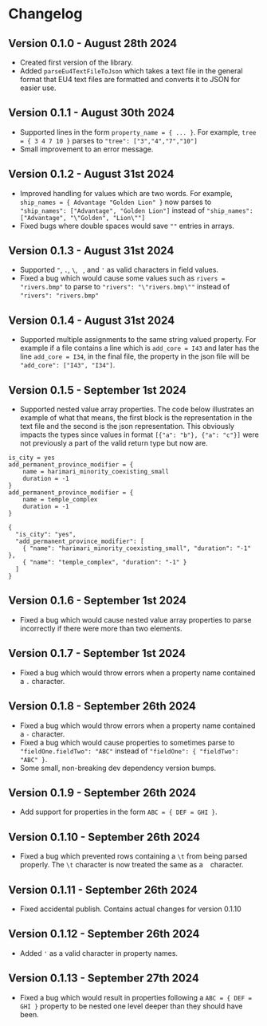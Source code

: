 # Changelog

## Version 0.1.0 - August 28th 2024

- Created first version of the library.
- Added `parseEu4TextFileToJson` which takes a text file in the general format that EU4 text files are formatted and converts it to JSON for easier use.

## Version 0.1.1 - August 30th 2024

- Supported lines in the form `property_name = { ... }`. For example, `tree = { 3 4 7 10 }` parses to `"tree": ["3","4","7","10"]`
- Small improvement to an error message.

## Version 0.1.2 - August 31st 2024

- Improved handling for values which are two words. For example, `ship_names = { Advantage "Golden Lion" }` now parses to `"ship_names": ["Advantage", "Golden Lion"]` instead of `"ship_names": ["Advantage", "\"Golden", "Lion\""]`
- Fixed bugs where double spaces would save `""` entries in arrays.

## Version 0.1.3 - August 31st 2024

- Supported `"`, `.`, `\`, ` `, and `'` as valid characters in field values.
- Fixed a bug which would cause some values such as `rivers = "rivers.bmp"` to parse to `"rivers": "\"rivers.bmp\""` instead of `"rivers": "rivers.bmp"`

## Version 0.1.4 - August 31st 2024

- Supported multiple assignments to the same string valued property. For example if a file contains a line which is `add_core = I43` and later has the line `add_core = I34`, in the final file, the property in the json file will be `"add_core": ["I43", "I34"]`.

## Version 0.1.5 - September 1st 2024

- Supported nested value array properties. The code below illustrates an example of what that means, the first block is the representation in the text file and the second is the json representation. This obviously impacts the types since values in format `[{"a": "b"}, {"a": "c"}]` were not previously a part of the valid return type but now are.
```
is_city = yes
add_permanent_province_modifier = {
	name = harimari_minority_coexisting_small
	duration = -1
}
add_permanent_province_modifier = {
	name = temple_complex
	duration = -1
}
```

```
{
  "is_city": "yes",
  "add_permanent_province_modifier": [
    { "name": "harimari_minority_coexisting_small", "duration": "-1" },
    { "name": "temple_complex", "duration": "-1" }
  ]
}
```

## Version 0.1.6 - September 1st 2024

- Fixed a bug which would cause nested value array properties to parse incorrectly if there were more than two elements.

## Version 0.1.7 - September 1st 2024

- Fixed a bug which would throw errors when a property name contained a `.` character.

## Version 0.1.8 - September 26th 2024

- Fixed a bug which would throw errors when a property name contained a `-` character.
- Fixed a bug which would cause properties to sometimes parse to `"fieldOne.fieldTwo": "ABC"` instead of `"fieldOne": { "fieldTwo": "ABC" }`.
- Some small, non-breaking dev dependency version bumps.

## Version 0.1.9 - September 26th 2024

- Add support for properties in the form `ABC = { DEF = GHI }`.

## Version 0.1.10 - September 26th 2024

- Fixed a bug which prevented rows containing a `\t` from being parsed properly. The `\t` character is now treated the same as a ` ` character.

## Version 0.1.11 - September 26th 2024

- Fixed accidental publish. Contains actual changes for version 0.1.10

## Version 0.1.12 - September 26th 2024

- Added `'` as a valid character in property names.

## Version 0.1.13 - September 27th 2024

- Fixed a bug which would result in properties following a `ABC = { DEF = GHI }` property to be nested one level deeper than they should have been.